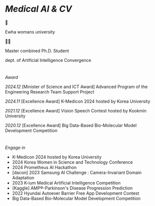 # _Medical AI & CV_
🏫

Ewha womans university

👩‍🎓 

Master combined Ph.D. Student

dept. of Artificial Intelligence Convergence
#
_Award_

_2024.12_		[Minister of Science and ICT Award] Advanced Program of the Engineering Research Team Support Project

_2024.11_		[Excellence Award] K-Medicon 2024 hosted by Korea University

_2021.12_		[Excellence Award] Vision Speech Contest hosted by Kookmin University

_2020.12_		[Excellence Award] Big Data-Based Bio-Molecular Model Development Competition

#
_Engage in_

- K-Medicon 2024 hosted by Korea University
- 2024 Korea Women in Science and Technology Conference
- 2024 Prometheus AI Hackathon
- [dacon] 2023 Samsung AI Challenge : Camera-Invariant Domain Adaptation
- 2023 K-ium Medical Artificial Intelligence Competition
- [Kaggle] AMP®-Parkinson's Disease Progression Prediction
- 2022 Hyundai Autoever Barrier Free App Development Contest
- Big Data-Based Bio-Molecular Model Development Competition 

#

